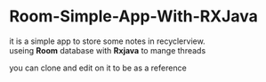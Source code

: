# Room-Simple-App-With-RXJava
it is a simple app to store some notes in recyclerview.   
  useing **Room** database with **Rxjava** to mange threads
  <p>
you can clone and edit on it to be as a reference
</p>
